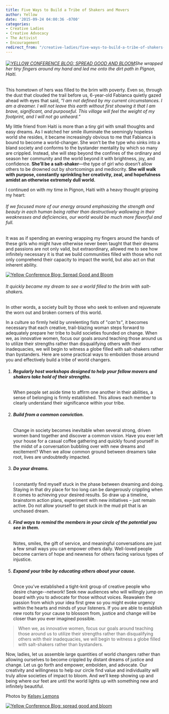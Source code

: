 ```yaml
---
title: Five Ways to Build a Tribe of Shakers and Movers
author: Yellow
date: '2015-09-24 04:00:36 -0700'
categories:
- Creative Ladies
- Creative Advocacy
- The Activist
- Encouragement
redirect_from: "/creative-ladies/five-ways-to-build-a-tribe-of-shakers-and-movers/"
---
```


###### [![YELLOW CONFERENCE BLOG: SPREAD GOOD AND BLOOM](https://yellow-blog-images.imgix.net/2015/09/Thursdaypost1.jpg)](https://yellow-blog-images.imgix.net/2015/09/Thursdaypost1.jpg)She wrapped her tiny fingers around my hand and led me onto the dirt path in Pignon, Haiti.

This hometown of hers was filled to the brim with poverty. Even so, through the dust that clouded the trail before us, 6-year-old Fabianca quietly gazed ahead with eyes that said, _“I am not defined by my current circumstances. I am a dreamer. I will not leave this earth without first showing it that I am brave, significant, and purposeful. This village will feel the weight of my footprint, and I will not go unheard.”_

My little friend from Haiti is more than a tiny girl with small thoughts and easy dreams. As I watched her smile illuminate the seemingly hopeless world she resides, it became increasingly obvious to me that Fabianca is bound to become a world-changer. She won’t be the type who sinks into a bland society and conforms to the bystander mentality by which so many are crippled. Instead, she will step beyond the confines of the ordinary and season her community and the world beyond it with brightness, joy, and confidence. **She’ll be a salt-shaker**—the type of girl who doesn’t allow others to be drowned out by shortcomings and mediocrity. **She will walk with purpose, constantly sprinkling her creativity, zeal, and hopefulness amidst an otherwise extremely dull world.**

I continued on with my time in Pignon, Haiti with a heavy thought gripping my heart:

###### If we focused more of our energy around emphasizing the strength and beauty in each human being rather than destructively wallowing in their weaknesses and deficiencies, our world would be much more flavorful and full.

It was as if spending an evening wrapping my fingers around the hands of these girls who might have otherwise never been taught that their dreams and passions are not only valid, but extraordinary, allowed me to see how infinitely necessary it is that we build communities filled with those who not only comprehend their capacity to impact the world, but also act on that inherent ability.

[![Yellow Conference Blog: Spread Good and Bloom](https://yellow-blog-images.imgix.net/2015/09/THURSDAY2.jpg)](https://yellow-blog-images.imgix.net/2015/09/THURSDAY2.jpg)

###### It quickly became my dream to see a world filled to the brim with salt-shakers.

In other words, a society built by those who seek to enliven and rejuvenate the worn out and broken corners of this world.

In a culture so firmly held by unrelenting fists of "_can'ts"_, it becomes necessary that each creative, trail-blazing woman steps forward to adequately prepare her tribe to build societies founded on change. When we, as innovative women, focus our goals around teaching those around us to utilize their strengths rather than disqualifying others with their inadequacies, we will begin to witness a globe filled with salt-shakers rather than bystanders. Here are some practical ways to embolden those around you and effectively build a tribe of world changers.

1.  ###### **Regularly host workshops designed to help your fellow movers and shakers take hold of their strengths.**

    When people set aside time to affirm one another in their abilities, a sense of belonging is firmly established. This allows each member to clearly understand their significance within your tribe.

3.  ###### **Build from a common conviction.**

    Change in society becomes inevitable when several strong, driven women band together and discover a common vision. Have you ever left your house for a casual coffee gathering and quickly found yourself in the midst of a conversation bubbling over with new dreams and excitement? When we allow common ground between dreamers take root, lives are undoubtedly impacted.

5.  ###### **Do your dreams.**

    I constantly find myself stuck in the phase between dreaming and doing. Staying in that dry place for too long can be dangerously crippling when it comes to achieving your desired results. So draw up a timeline, brainstorm action plans, experiment with new initiatives – just remain active. Do not allow yourself to get stuck in the mud pit that is an unchased dream.

7.  ###### **Find ways to remind the members in your circle of the potential you see in them.**

    Notes, smiles, the gift of service, and meaningful conversations are just a few small ways you can empower others daily. Well-loved people become carriers of hope and newness for others facing various types of injustice.

9.  ###### **Expand your tribe by educating others about your cause.**

    Once you’ve established a tight-knit group of creative people who desire change--network! Seek new audiences who will willingly jump on board with you to advocate for those without voices. Reawaken the passion from which your idea first grew so you might evoke urgency within the hearts and minds of your listeners. If you are able to establish new roots for your cause to blossom from, justice and change will be closer than you ever imagined possible.

> When we, as innovative women, focus our goals around teaching those around us to utilize their strengths rather than disqualifying others with their inadequacies, we will begin to witness a globe filled with salt-shakers rather than bystanders.

Now, ladies, let us assemble large quantities of world changers rather than allowing ourselves to become crippled by distant dreams of justice and change. Let us go forth and empower, embolden, and advocate. Our creativity and willingness to help our circle find value and individuality will truly allow societies of impact to bloom. And we’ll keep showing up and being where our feet are until the world lights up with something new and infinitely beautiful.

Photos by [Kelsey Lemons](http://sheinthemaking.blogspot.com/)

[![Yellow Conference Blog: spread good and bloom](https://yellow-blog-images.imgix.net/2015/09/MAKENNANAHORNIAK.jpg)](https://makennanahorniak.wordpress.com/)
